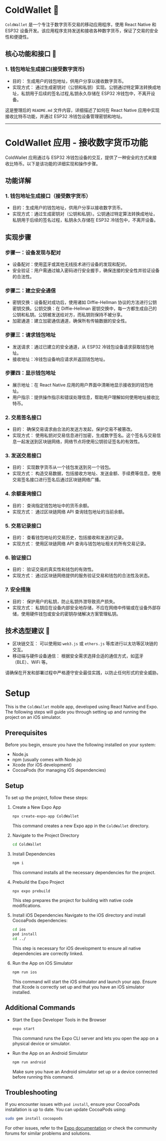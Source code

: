 # ColdWallet 📱

`ColdWallet` 是一个专注于数字货币交易的移动应用程序，使用 React Native 和 ESP32 设备开发。该应用程序支持发送和接收各种数字货币，保证了交易的安全性和便捷性。

## 核心功能和接口 🚀

### 1. 钱包地址生成接口(接受数字货币)

- 目的： 生成用户的钱包地址，供用户分享以接收数字货币。
- 实现方式： 通过生成密钥对（公钥和私钥）实现。公钥通过特定算法转换成地址，私钥用于后续的签名过程,私钥永久存储在 ESP32 冷钱包中，不离开设备。

这是整理后的 `README.md` 文件内容，详细描述了如何在 React Native 应用中实现接收比特币功能，并通过 ESP32 冷钱包设备管理密钥和地址。

---

# ColdWallet 应用 - 接收数字货币功能

ColdWallet 应用通过与 ESP32 冷钱包设备的交互，提供了一种安全的方式来接收比特币。以下是该功能的详细实现和操作步骤。

## 功能详解

### 1. 钱包地址生成接口（接受数字货币）

- 目的：生成用户的钱包地址，供用户分享以接收数字货币。
- 实现方式：通过生成密钥对（公钥和私钥）。公钥通过特定算法转换成地址，私钥用于后续的签名过程，私钥永久存储在 ESP32 冷钱包中，不离开设备。

## 实现步骤

### 步骤一：设备发现与配对

- 设备配对：使用蓝牙或其他无线技术进行设备的发现和配对。
- 安全验证：用户需通过输入密码进行安全握手，确保连接的安全性并验证设备的合法性。

### 步骤二：建立安全通信

- 密钥交换：设备配对成功后，使用诸如 Diffie-Hellman 协议的方法进行公钥密钥交换。公钥交换：在 Diffie-Hellman 密钥交换中，每一方都生成自己的公钥和私钥。公钥被发送给对方，而私钥则保持不被分享。
- 加密通道：建立加密通信通道，确保所有传输数据的安全性。

### 步骤三：请求钱包地址

- 发送请求：通过已建立的安全通道，从 ESP32 冷钱包设备请求获取钱包地址。
- 接收地址：冷钱包设备响应请求并返回钱包地址。

### 步骤四：显示钱包地址

- 展示地址：在 React Native 应用的用户界面中清晰地显示接收到的钱包地址。
- 用户指示：提供操作指示和错误处理信息，帮助用户理解如何使用地址接收比特币。

### 2. 交易签名接口

- 目的： 确保交易请求由合法的发送方发起，保护交易不被篡改。
- 实现方式： 使用私钥对交易信息进行加密，生成数字签名。这个签名与交易信息一起发送到区块链网络，网络节点将使用公钥验证签名的有效性。

### 3. 发送交易接口

- 目的： 实现数字货币从一个钱包发送到另一个钱包。
- 实现方式： 构造交易数据，包括接收方地址、发送金额、手续费等信息，使用交易签名接口进行签名后通过区块链网络广播。

### 4. 余额查询接口

- 目的： 查询指定钱包地址中的货币余额。
- 实现方式： 通过区块链网络 API 查询钱包地址的当前余额。

### 5. 交易记录接口

- 目的： 查看钱包地址的交易历史，包括接收和发送的记录。
- 实现方式： 使用区块链网络 API 查询与钱包地址相关的所有交易记录。

### 6. 验证接口

- 目的： 验证交易的真实性和钱包的有效性。
- 实现方式： 通过区块链网络提供的服务验证交易和钱包的合法性及状态。

### 7. 安全措施

- 目的： 保护用户的私钥，防止私钥外泄导致资产损失。
- 实现方式： 私钥应在设备内部安全地存储，不应在网络中传输或在设备外部存储，使用硬件钱包或安全的密钥存储解决方案管理私钥。

## 技术选型建议 🔧

- 区块链交互： 可以使用如 `web3.js` 或 `ethers.js` 等库进行以太坊等区块链的交互。
- 移动端与硬件设备通信： 根据安全需求选择合适的通信方式，如蓝牙（BLE）、WiFi 等。

请确保在开发和部署过程中严格遵守安全最佳实践，以防止任何形式的安全威胁。

# Setup

This is the `ColdWallet` mobile app, developed using React Native and Expo. The following steps will guide you through setting up and running the project on an iOS simulator.

## Prerequisites

Before you begin, ensure you have the following installed on your system:

- Node.js
- npm (usually comes with Node.js)
- Xcode (for iOS development)
- CocoaPods (for managing iOS dependencies)

## Setup

To set up the project, follow these steps:

1. Create a New Expo App

   ```bash
   npx create-expo-app ColdWallet
   ```

   This command creates a new Expo app in the `ColdWallet` directory.

2. Navigate to the Project Directory

   ```bash
   cd ColdWallet
   ```

3. Install Dependencies

   ```bash
   npm i
   ```

   This command installs all the necessary dependencies for the project.

4. Prebuild the Expo Project

   ```bash
   npx expo prebuild
   ```

   This step prepares the project for building with native code modifications.

5. Install iOS Dependencies
   Navigate to the iOS directory and install CocoaPods dependencies:

   ```bash
   cd ios
   pod install
   cd ../
   ```

   This step is necessary for iOS development to ensure all native dependencies are correctly linked.

6. Run the App on iOS Simulator
   ```bash
   npm run ios
   ```
   This command will start the iOS simulator and launch your app. Ensure that Xcode is correctly set up and that you have an iOS simulator installed.

## Additional Commands

- Start the Expo Developer Tools in the Browser

  ```bash
  expo start
  ```

  This command runs the Expo CLI server and lets you open the app on a physical device or simulator.

- Run the App on an Android Simulator
  ```bash
  npm run android
  ```
  Make sure you have an Android simulator set up or a device connected before running this command.

## Troubleshooting

If you encounter issues with `pod install`, ensure your CocoaPods installation is up to date. You can update CocoaPods using:

```bash
sudo gem install cocoapods
```

For other issues, refer to the [Expo documentation](https://docs.expo.dev/) or check the community forums for similar problems and solutions.
